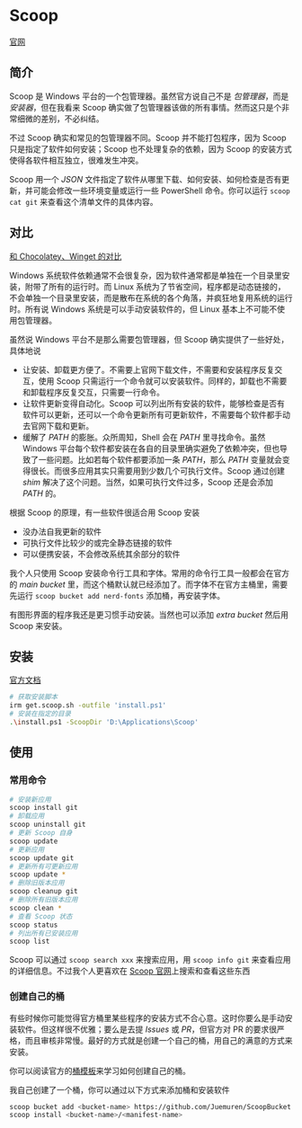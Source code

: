 # Scoop

[官网](https://scoop.sh/)

## 简介

Scoop 是 Windows 平台的一个包管理器。虽然官方说自己不是 *包管理器*，而是 *安装器*，但在我看来 Scoop 确实做了包管理器该做的所有事情。然而这只是个非常细微的差别，不必纠结。

不过 Scoop 确实和常见的包管理器不同。Scoop 并不能打包程序，因为 Scoop 只是指定了软件如何安装；Scoop 也不处理复杂的依赖，因为 Scoop 的安装方式使得各软件相互独立，很难发生冲突。

Scoop 用一个 *JSON* 文件指定了软件从哪里下载、如何安装、如何检查是否有更新，并可能会修改一些环境变量或运行一些 PowerShell 命令。你可以运行 `scoop cat git` 来查看这个清单文件的具体内容。

## 对比

[和 Chocolatey、Winget 的对比](https://github.com/ScoopInstaller/Scoop/wiki/Chocolatey-and-Winget-Comparison)

Windows 系统软件依赖通常不会很复杂，因为软件通常都是单独在一个目录里安装，附带了所有的运行时。而 Linux 系统为了节省空间，程序都是动态链接的，不会单独一个目录里安装，而是散布在系统的各个角落，并疯狂地复用系统的运行时。所有说 Windows 系统是可以手动安装软件的，但 Linux 基本上不可能不使用包管理器。

虽然说 Windows 平台不是那么需要包管理器，但 Scoop 确实提供了一些好处，具体地说

- 让安装、卸载更方便了。不需要上官网下载文件，不需要和安装程序反复交互，使用 Scoop 只需运行一个命令就可以安装软件。同样的，卸载也不需要和卸载程序反复交互，只需要一行命令。
- 让软件更新变得自动化。Scoop 可以列出所有安装的软件，能够检查是否有软件可以更新，还可以一个命令更新所有可更新软件，不需要每个软件都手动去官网下载和更新。
- 缓解了 *PATH* 的膨胀。众所周知，Shell 会在 *PATH* 里寻找命令。虽然 Windows 平台每个软件都安装在各自的目录里确实避免了依赖冲突，但也导致了一些问题。比如若每个软件都要添加一条 *PATH*，那么 *PATH* 变量就会变得很长。而很多应用其实只需要用到少数几个可执行文件。Scoop 通过创建 *shim* 解决了这个问题。当然，如果可执行文件过多，Scoop 还是会添加 *PATH* 的。

根据 Scoop 的原理，有一些软件很适合用 Scoop 安装

- 没办法自我更新的软件
- 可执行文件比较少的或完全静态链接的软件
- 可以便携安装，不会修改系统其余部分的软件

我个人只使用 Scoop 安装命令行工具和字体。常用的命令行工具一般都会在官方的 *main bucket* 里，而这个桶默认就已经添加了。而字体不在官方主桶里，需要先运行 `scoop bucket add nerd-fonts` 添加桶，再安装字体。

有图形界面的程序我还是更习惯手动安装。当然也可以添加 *extra bucket* 然后用 Scoop 来安装。

## 安装

[官方文档](https://github.com/ScoopInstaller/Install#readme)

```sh
# 获取安装脚本
irm get.scoop.sh -outfile 'install.ps1'
# 安装在指定的目录
.\install.ps1 -ScoopDir 'D:\Applications\Scoop'
```

## 使用

### 常用命令

```sh
# 安装新应用
scoop install git
# 卸载应用
scoop uninstall git
# 更新 Scoop 自身
scoop update
# 更新应用
scoop update git
# 更新所有可更新应用
scoop update *
# 删除旧版本应用
scoop cleanup git
# 删除所有旧版本应用
scoop clean *
# 查看 Scoop 状态
scoop status
# 列出所有已安装应用
scoop list
```

Scoop 可以通过 `scoop search xxx` 来搜索应用，用 `scoop info git` 来查看应用的详细信息。不过我个人更喜欢在 [Scoop 官网](https://scoop.sh/#/apps)上搜索和查看这些东西

### 创建自己的桶

有些时候你可能觉得官方桶里某些程序的安装方式不合心意。这时你要么是手动安装软件。但这样很不优雅；要么是去提 *Issues* 或 *PR*，但官方对 PR 的要求很严格，而且审核非常慢。最好的方式就是创建一个自己的桶，用自己的满意的方式来安装。

你可以阅读官方的[桶模板](https://github.com/ScoopInstaller/BucketTemplate)来学习如何创建自己的桶。

我自己创建了一个桶，你可以通过以下方式来添加桶和安装软件

```sh
scoop bucket add <bucket-name> https://github.com/Juemuren/ScoopBucket
scoop install <bucket-name>/<manifest-name>
```
